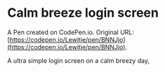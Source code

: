 # Calm breeze login screen

A Pen created on CodePen.io. Original URL: [https://codepen.io/Lewitje/pen/BNNJjo](https://codepen.io/Lewitje/pen/BNNJjo).

A ultra simple login screen on a calm breezy day,
